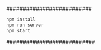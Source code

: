 ##########################

```bash
npm install
npm run server
npm start
```

###########################
